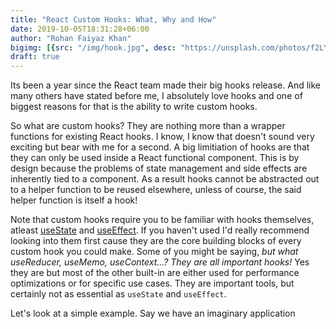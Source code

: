 ```yaml
---
title: "React Custom Hooks: What, Why and How"
date: 2019-10-05T18:31:28+06:00
author: "Rohan Faiyaz Khan"
bigimg: [{src: "/img/hook.jpg", desc: "https://unsplash.com/photos/f2LYxnmnKxI"}]
draft: true
---
```


Its been a year since the React team made their big hooks release. And like many others have stated before me, I absolutely love hooks and one of biggest reasons for that is the ability to write custom hooks.

So what are custom hooks? They are nothing more than a wrapper functions for existing React hooks. I know, I know that doesn't sound very exciting but bear with me for a second. A big limitiation of hooks are that they can only be used inside a React functional component. This is by design because the problems of state management and side effects are inherently tied to a component. As a result hooks cannot be abstracted out to a helper function to be reused elsewhere, unless of course, the said helper function is itself a hook!

Note that custom hooks require you to be familiar with hooks themselves, atleast [useState](https://reactjs.org/docs/hooks-state.html) and [useEffect](https://reactjs.org/docs/hooks-effect.html). If you haven't used I'd really recommend looking into them first cause they are the core building blocks of every custom hook you could make. Some of you might be saying, _but what useReducer, useMemo, useContext...? They are all important hooks!_ Yes they are but most of the other built-in are either used for performance optimizations or for specific use cases. They are important tools, but certainly not as essential as `useState` and `useEffect`.

Let's look at a simple example. Say we have an imaginary application
